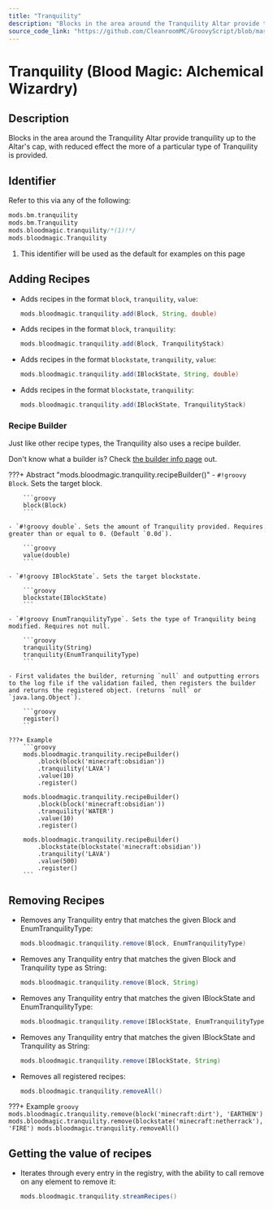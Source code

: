 ```yaml
---
title: "Tranquility"
description: "Blocks in the area around the Tranquility Altar provide tranquility up to the Altar's cap, with reduced effect the more of a particular type of Tranquility is provided."
source_code_link: "https://github.com/CleanroomMC/GroovyScript/blob/master/src/main/java/com/cleanroommc/groovyscript/compat/mods/bloodmagic/Tranquility.java"
---
```


# Tranquility (Blood Magic: Alchemical Wizardry)

## Description

Blocks in the area around the Tranquility Altar provide tranquility up to the Altar's cap, with reduced effect the more of a particular type of Tranquility is provided.

## Identifier

Refer to this via any of the following:

```groovy hl_lines="3"
mods.bm.tranquility
mods.bm.Tranquility
mods.bloodmagic.tranquility/*(1)!*/
mods.bloodmagic.Tranquility
```

1. This identifier will be used as the default for examples on this page

## Adding Recipes

- Adds recipes in the format `block`, `tranquility`, `value`:

    ```groovy
    mods.bloodmagic.tranquility.add(Block, String, double)
    ```

- Adds recipes in the format `block`, `tranquility`:

    ```groovy
    mods.bloodmagic.tranquility.add(Block, TranquilityStack)
    ```

- Adds recipes in the format `blockstate`, `tranquility`, `value`:

    ```groovy
    mods.bloodmagic.tranquility.add(IBlockState, String, double)
    ```

- Adds recipes in the format `blockstate`, `tranquility`:

    ```groovy
    mods.bloodmagic.tranquility.add(IBlockState, TranquilityStack)
    ```


### Recipe Builder

Just like other recipe types, the Tranquility also uses a recipe builder.

Don't know what a builder is? Check [the builder info page](../../../groovy/builder.md) out.

???+ Abstract "mods.bloodmagic.tranquility.recipeBuilder()"
    - `#!groovy Block`. Sets the target block.

        ```groovy
        block(Block)
        ```

    - `#!groovy double`. Sets the amount of Tranquility provided. Requires greater than or equal to 0. (Default `0.0d`).

        ```groovy
        value(double)
        ```

    - `#!groovy IBlockState`. Sets the target blockstate.

        ```groovy
        blockstate(IBlockState)
        ```

    - `#!groovy EnumTranquilityType`. Sets the type of Tranquility being modified. Requires not null.

        ```groovy
        tranquility(String)
        tranquility(EnumTranquilityType)
        ```

    - First validates the builder, returning `null` and outputting errors to the log file if the validation failed, then registers the builder and returns the registered object. (returns `null` or `java.lang.Object`).

        ```groovy
        register()
        ```

    ???+ Example
        ```groovy
        mods.bloodmagic.tranquility.recipeBuilder()
            .block(block('minecraft:obsidian'))
            .tranquility('LAVA')
            .value(10)
            .register()

        mods.bloodmagic.tranquility.recipeBuilder()
            .block(block('minecraft:obsidian'))
            .tranquility('WATER')
            .value(10)
            .register()

        mods.bloodmagic.tranquility.recipeBuilder()
            .blockstate(blockstate('minecraft:obsidian'))
            .tranquility('LAVA')
            .value(500)
            .register()
        ```



## Removing Recipes

- Removes any Tranquility entry that matches the given Block and EnumTranquilityType:

    ```groovy
    mods.bloodmagic.tranquility.remove(Block, EnumTranquilityType)
    ```

- Removes any Tranquility entry that matches the given Block and Tranquility type as String:

    ```groovy
    mods.bloodmagic.tranquility.remove(Block, String)
    ```

- Removes any Tranquility entry that matches the given IBlockState and EnumTranquilityType:

    ```groovy
    mods.bloodmagic.tranquility.remove(IBlockState, EnumTranquilityType)
    ```

- Removes any Tranquility entry that matches the given IBlockState and Tranquility as String:

    ```groovy
    mods.bloodmagic.tranquility.remove(IBlockState, String)
    ```

- Removes all registered recipes:

    ```groovy
    mods.bloodmagic.tranquility.removeAll()
    ```

???+ Example
    ```groovy
    mods.bloodmagic.tranquility.remove(block('minecraft:dirt'), 'EARTHEN')
    mods.bloodmagic.tranquility.remove(blockstate('minecraft:netherrack'), 'FIRE')
    mods.bloodmagic.tranquility.removeAll()
    ```

## Getting the value of recipes

- Iterates through every entry in the registry, with the ability to call remove on any element to remove it:

    ```groovy
    mods.bloodmagic.tranquility.streamRecipes()
    ```
